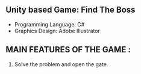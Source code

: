 ## Unity based Game: Find The Boss

* Programming Language: C#
* Graphics Design: Adobe Illustrator


## MAIN FEATURES OF THE GAME : 

1.	Solve the problem and open the gate.

